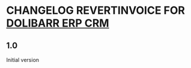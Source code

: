 # CHANGELOG REVERTINVOICE FOR <a href="https://www.dolibarr.org">DOLIBARR ERP CRM</a>

## 1.0
Initial version

